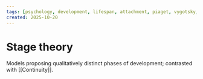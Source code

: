 ```yaml
---
tags: [psychology, development, lifespan, attachment, piaget, vygotsky, adolescence, adulthood, aging, morality]
created: 2025-10-20
---
```

# Stage theory

Models proposing qualitatively distinct phases of development; contrasted with [[Continuity]].
